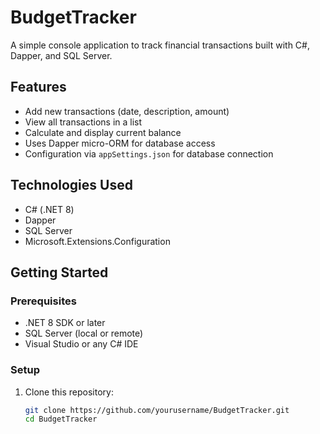 # BudgetTracker

A simple console application to track financial transactions built with C#, Dapper, and SQL Server.

## Features

- Add new transactions (date, description, amount)
- View all transactions in a list
- Calculate and display current balance
- Uses Dapper micro-ORM for database access
- Configuration via `appSettings.json` for database connection

## Technologies Used

- C# (.NET 8)
- Dapper
- SQL Server
- Microsoft.Extensions.Configuration

## Getting Started

### Prerequisites

- .NET 8 SDK or later
- SQL Server (local or remote)
- Visual Studio or any C# IDE

### Setup

1. Clone this repository:

   ```bash
   git clone https://github.com/yourusername/BudgetTracker.git
   cd BudgetTracker

